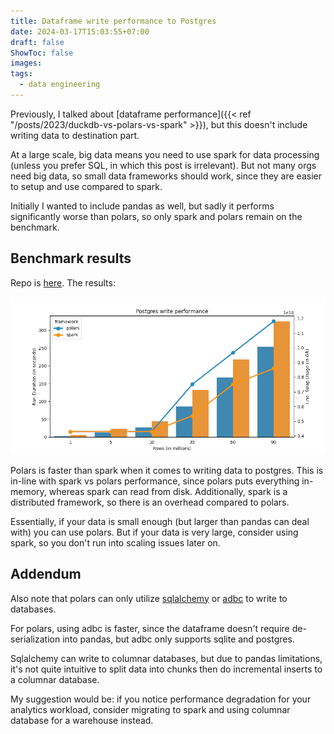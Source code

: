 ```yaml
---
title: Dataframe write performance to Postgres
date: 2024-03-17T15:03:55+07:00
draft: false
ShowToc: false
images:
tags:
  - data engineering
---
```


Previously, I talked about [dataframe performance]({{< ref "/posts/2023/duckdb-vs-polars-vs-spark" >}}), but this doesn't include writing data to destination part.

At a large scale, big data means you need to use spark for data processing (unless you prefer SQL, in which this post is irrelevant). But not many orgs need big data, so small data frameworks should work, since they are easier to setup and use compared to spark.

Initially I wanted to include pandas as well, but sadly it performs significantly worse than polars, so only spark and polars remain on the benchmark.

## Benchmark results

Repo is [here](github.com/kahnwong/db-write-performance-benchmark/). The results:

![benchmark](images/benchmark.png)

Polars is faster than spark when it comes to writing data to postgres. This is in-line with spark vs polars performance, since polars puts everything in-memory, whereas spark can read from disk. Additionally, spark is a distributed framework, so there is an overhead compared to polars.

Essentially, if your data is small enough (but larger than pandas can deal with) you can use polars. But if your data is very large, consider using spark, so you don't run into scaling issues later on.

## Addendum

Also note that polars can only utilize [sqlalchemy](https://docs.sqlalchemy.org/en/20/dialects/) or [adbc](https://docs.pola.rs/user-guide/io/database/#adbc_1) to write to databases.

For polars, using adbc is faster, since the dataframe doesn't require de-serialization into pandas, but adbc only supports sqlite and postgres.

Sqlalchemy can write to columnar databases, but due to pandas limitations, it's not quite intuitive to split data into chunks then do incremental inserts to a columnar database.

My suggestion would be: if you notice performance degradation for your analytics workload, consider migrating to spark and using columnar database for a warehouse instead.
